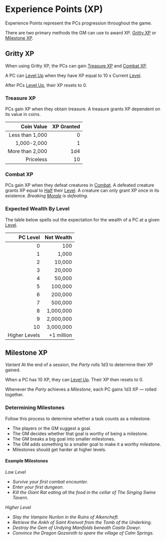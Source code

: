# Experience Points (XP)

Experience Points represent the PCs progression throughout the game.

There are two primary methods the GM can use to award XP. [Gritty XP](Experience%20Points.md#Gritty%20XP) or [Milestone XP](Experience%20Points.md#Milestone%20XP).

## Gritty XP

When using Gritty XP, the PCs can gain [Treasure XP](Experience%20Points.md#Treasure%20XP) and [Combat XP](Experience%20Points.md#Combat%20XP).

A PC can [Level Up](Level.md#Level%20Up) when they have XP equal to 10 x Current [Level](Level.md).

After PCs [Level Up](Level.md#Level%20Up), their XP resets to 0.

### Treasure XP

PCs gain XP when they obtain treasure. A treasure grants XP dependent on its value in coins.

|      Coin Value | XP Granted |
| --------------: | ---------: |
| Less than 1,000 |          0 |
|     1,000-2,000 |          1 |
| More than 2,000 |        1d4 |
|       Priceless |         10 |

### Combat XP

PCs gain XP when they defeat creatures in [Combat](../../Game%20Procedures/Combat/Combat.md). A defeated creature grants XP equal to [Half](../../Game%20Procedures/Core%20Procedures/Half.md) their [Level](Level.md). A creature can only grant XP once in its existence. *Breaking [Morale](../../Game%20Procedures/Social%20Procedures/Morale.md) is defeating.*

### Expected Wealth By Level

The table below spells out the expectation for the wealth of a PC at a given [Level](Level.md).

|      PC Level | Net Wealth |
| ------------: | ---------: |
|             0 |        100 |
|             1 |      1,000 |
|             2 |     10,000 |
|             3 |     20,000 |
|             4 |     50,000 |
|             5 |    100,000 |
|             6 |    200,000 |
|             7 |    500,000 |
|             8 |  1,000,000 |
|             9 |  2,000,000 |
|            10 |  3,000,000 |
| Higher Levels | +1 million |

## Milestone XP

*Variant*
At the end of a session, the *Party* rolls 1d3 to determine their XP gained.

When a PC has 10 XP, they can [Level Up](Level.md#Level%20Up). Their XP then resets to 0.

Whenever the *Party* achieves a *Milestone*, each PC gains 1d3 XP — rolled together.

### Determining Milestones

Follow this process to determine whether a task counts as a milestone.

- The players or the GM suggest a goal.
- The GM decides whether that goal is worthy of being a milestone.
- The GM breaks a big goal into smaller milestones.
- The GM adds something to a smaller goal to make it a worthy milestone.
- Milestones should get harder at higher levels.

#### Example Milestones

*Low Level*
- *Survive your first combat encounter.*
- *Enter your first dungeon.*
- *Kill the Giant Rat eating all the food in the cellar of The Singing Swine Tavern.*

*Higher Level*
- *Slay the Vampire Nurilon in the Ruins of Alkencheft.*
- *Retrieve the Ankh of Saint Krenvot from the Tomb of the Underking.*
- *Destroy the Gem of Undying Manifolds beneath Castle Dowyr.*
- *Convince the Dragon Qozsiroth to spare the village of Calm Springs.*

